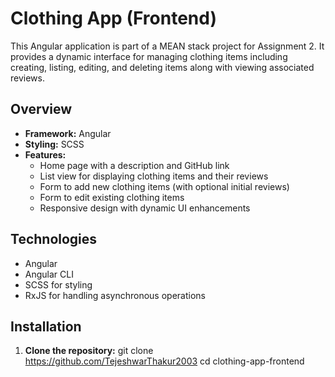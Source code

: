 # Clothing App (Frontend)

This Angular application is part of a MEAN stack project for Assignment 2. It provides a dynamic interface for managing clothing items including creating, listing, editing, and deleting items along with viewing associated reviews.

## Overview

- **Framework:** Angular 
- **Styling:** SCSS
- **Features:**  
  - Home page with a description and GitHub link  
  - List view for displaying clothing items and their reviews  
  - Form to add new clothing items (with optional initial reviews)  
  - Form to edit existing clothing items  
  - Responsive design with dynamic UI enhancements

## Technologies

- Angular
- Angular CLI
- SCSS for styling
- RxJS for handling asynchronous operations

## Installation

1. **Clone the repository:**
   git clone https://github.com/TejeshwarThakur2003
   cd clothing-app-frontend